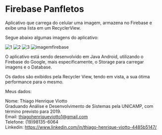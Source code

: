 # Firebase Panfletos

Aplicativo que carrega do celular uma imagem, armazena no Firebase e exibe uma lista em um RecyclerView.

Segue abaixo algumas imagens do aplicativo:

![1](https://user-images.githubusercontent.com/30843151/47885195-8eb7fc00-de12-11e8-8909-810b648156ca.png)
![2](https://user-images.githubusercontent.com/30843151/47885191-8d86cf00-de12-11e8-9e4f-0a750239d57b.png)
![3](https://user-images.githubusercontent.com/30843151/47885192-8e1f6580-de12-11e8-8bd0-e2a3dbd249f6.png)
![imagemfirebase](https://user-images.githubusercontent.com/30843151/47885222-ae4f2480-de12-11e8-8fc9-132515ca70ea.png)

O aplicativo está sendo desenvolvido em Java Android, utilizando o Firebase do Google, mais especificamente, o Storage para carregar imagens e o Database.

Os dados são exibidos pela Recycler View, tendo em vista, a sua ótima performance para o mesmo.

Meus dados:

Nome: Thiago Henrique Viotto <br/>
Graduando Análise e Desenvolvimento de Sistemas pela UNICAMP, com término previsto para 2019. <br/>
Email: thiagohenriqueviotto1@gmail.com <br/>
Telefone: (19)98135-6064 <br/>
Linkedin: <a>https://www.linkedin.com/in/thiago-henrique-viotto-4485b5147/</a>

